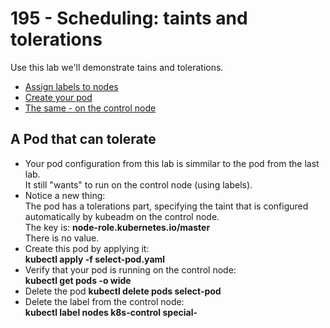 # 195 - Scheduling: taints and tolerations

Use this lab we'll demonstrate tains and tolerations.

- [Assign labels to nodes](#Assign-labels-to-nodes)
- [Create your pod](#Create-your-pod)
- [The same - on the control node](#The-same-on-the-control-node)

## A Pod that can tolerate

- Your pod configuration from this lab is simmilar to the pod from the last lab.  
It still "wants" to run on the control node (using labels).
- Notice a new thing:  
The pod has a tolerations part, specifying the taint that is configured automatically by kubeadm on the control node.  
The key is:  **node-role.kubernetes.io/master**  
There is no value.
- Create this pod by applying it:  
**kubectl apply -f select-pod.yaml**
- Verify that your pod is running on the control node:  
**kubectl get pods -o wide**
- Delete the pod
**kubectl delete pods select-pod**
- Delete the label from the control node:  
**kubectl label nodes k8s-control special-**